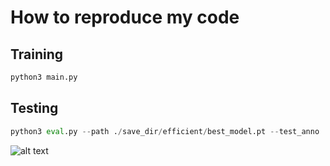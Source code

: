 # How to reproduce my code
## Training

```python
python3 main.py
```

## Testing

```python
python3 eval.py --path ./save_dir/efficient/best_model.pt --test_anno 'json file that you want to test on'
```
![alt text](https://media.discordapp.net/attachments/292595811592962049/962180620677705748/VIBE.gif)
